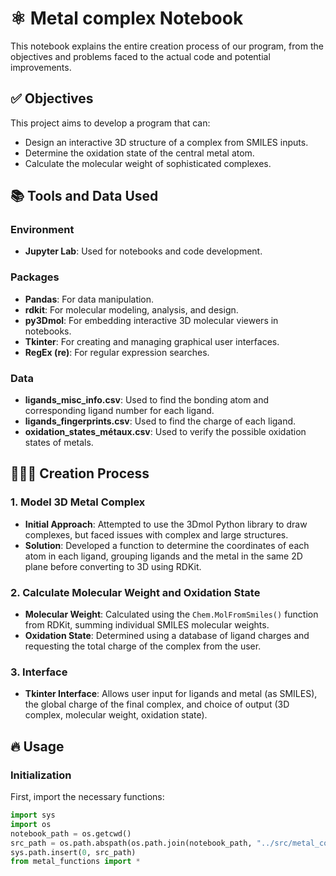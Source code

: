 # ⚛️ Metal complex Notebook

This notebook explains the entire creation process of our program, from the objectives and problems faced to the actual code and potential improvements.

## ✅ Objectives

This project aims to develop a program that can:
- Design an interactive 3D structure of a complex from SMILES inputs.
- Determine the oxidation state of the central metal atom.
- Calculate the molecular weight of sophisticated complexes.

## 📚 Tools and Data Used

### Environment

- **Jupyter Lab**: Used for notebooks and code development.

### Packages

- **Pandas**: For data manipulation.
- **rdkit**: For molecular modeling, analysis, and design.
- **py3Dmol**: For embedding interactive 3D molecular viewers in notebooks.
- **Tkinter**: For creating and managing graphical user interfaces.
- **RegEx (re)**: For regular expression searches.

### Data

- **ligands_misc_info.csv**: Used to find the bonding atom and corresponding ligand number for each ligand.
- **ligands_fingerprints.csv**: Used to find the charge of each ligand.
- **oxidation_states_métaux.csv**: Used to verify the possible oxidation states of metals.

## 👩🏻‍💻 Creation Process

### 1. Model 3D Metal Complex

- **Initial Approach**: Attempted to use the 3Dmol Python library to draw complexes, but faced issues with complex and large structures.
- **Solution**: Developed a function to determine the coordinates of each atom in each ligand, grouping ligands and the metal in the same 2D plane before converting to 3D using RDKit.

### 2. Calculate Molecular Weight and Oxidation State

- **Molecular Weight**: Calculated using the `Chem.MolFromSmiles()` function from RDKit, summing individual SMILES molecular weights.
- **Oxidation State**: Determined using a database of ligand charges and requesting the total charge of the complex from the user.

### 3. Interface

- **Tkinter Interface**: Allows user input for ligands and metal (as SMILES), the global charge of the final complex, and choice of output (3D complex, molecular weight, oxidation state).

## 🔥 Usage

### Initialization

First, import the necessary functions:

```python
import sys
import os
notebook_path = os.getcwd()
src_path = os.path.abspath(os.path.join(notebook_path, "../src/metal_complex"))
sys.path.insert(0, src_path)
from metal_functions import *
